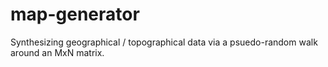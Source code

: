 # map-generator
Synthesizing geographical / topographical data via a psuedo-random walk around an MxN matrix.
